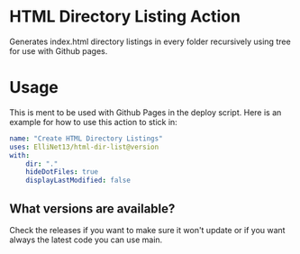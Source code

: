 # HTML Directory Listing Action

Generates index.html directory listings in every folder recursively using tree for use with Github pages.

# Usage
This is ment to be used with Github Pages in the deploy script. Here is an example for how to use this action to stick in:
```yaml
name: "Create HTML Directory Listings"
uses: ElliNet13/html-dir-list@version
with:
    dir: "."
    hideDotFiles: true
    displayLastModified: false
```

## What versions are available?
Check the releases if you want to make sure it won't update or if you want always the latest code you can use main.
